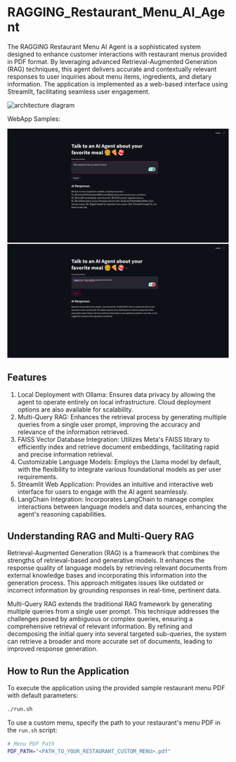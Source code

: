 # RAGGING_Restaurant_Menu_AI_Agent

The RAGGING Restaurant Menu AI Agent is a sophisticated system designed to enhance customer interactions with restaurant menus provided in PDF format. By leveraging advanced Retrieval-Augmented Generation (RAG) techniques, this agent delivers accurate and contextually relevant responses to user inquiries about menu items, ingredients, and dietary information. The application is implemented as a web-based interface using Streamlit, facilitating seamless user engagement.​

![architecture diagram](ragging_restaurant_agent_diagram.png)

WebApp Samples:

![demo_1](images/demo_1.png)
![demo_2](images/demo_2.png)

## Features

1. Local Deployment with Ollama: Ensures data privacy by allowing the agent to operate entirely on local infrastructure. Cloud deployment options are also available for scalability.
2. Multi-Query RAG: Enhances the retrieval process by generating multiple queries from a single user prompt, improving the accuracy and relevance of the information retrieved.​
3. FAISS Vector Database Integration: Utilizes Meta's FAISS library to efficiently index and retrieve document embeddings, facilitating rapid and precise information retrieval.
4. Customizable Language Models: Employs the Llama model by default, with the flexibility to integrate various foundational models as per user requirements.​
5. Streamlit Web Application: Provides an intuitive and interactive web interface for users to engage with the AI agent seamlessly.​
6. LangChain Integration: Incorporates LangChain to manage complex interactions between language models and data sources, enhancing the agent's reasoning capabilities.

## Understanding RAG and Multi-Query RAG

Retrieval-Augmented Generation (RAG) is a framework that combines the strengths of retrieval-based and generative models. It enhances the response quality of language models by retrieving relevant documents from external knowledge bases and incorporating this  information into the generation process. This approach mitigates issues like outdated or incorrect information by grounding responses in real-time, pertinent data.

Multi-Query RAG extends the traditional RAG framework by generating multiple queries from a single user prompt. This technique addresses the challenges posed by ambiguous or complex queries, ensuring a comprehensive retrieval of relevant information. By refining and decomposing the initial query into several targeted sub-queries, the system can retrieve a broader and more accurate set of documents, leading to improved response generation.

## How to Run the Application

To execute the application using the provided sample restaurant menu PDF with default parameters:

```bash
./run.sh
```
To use a custom menu, specify the path to your restaurant's menu PDF in the `run.sh` script:

```bash
# Menu PDF Path
PDF_PATH="<PATH_TO_YOUR_RESTAURANT_CUSTOM_MENU>.pdf"
```
